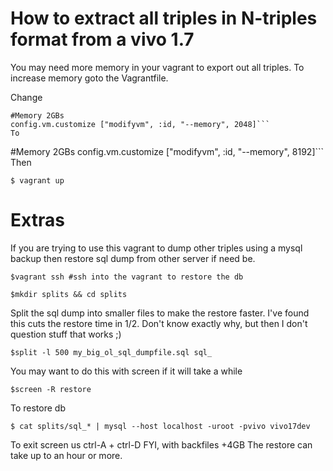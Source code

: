 # How to extract all triples in N-triples format from a vivo 1.7


You may need more memory in your vagrant to export out all triples.
To increase memory goto the Vagrantfile.

Change

  ```
  #Memory 2GBs
  config.vm.customize ["modifyvm", :id, "--memory", 2048]```
To
  ```
  #Memory 2GBs
  config.vm.customize ["modifyvm", :id, "--memory", 8192]```
Then

```$ vagrant up```

# Extras
If you are trying to use this vagrant to dump other triples using
a mysql backup then restore sql dump from other server if need be.

```$vagrant ssh #ssh into the vagrant to restore the db```

```$mkdir splits && cd splits```

Split the sql dump into smaller files to make the restore faster.
I've found this cuts the restore time in 1/2. Don't know exactly why,
but then I don't question stuff that works ;)


```$split -l 500 my_big_ol_sql_dumpfile.sql sql_```

You may want to do this with screen if it will take a while

```$screen -R restore```

To restore db

```$ cat splits/sql_* | mysql --host localhost -uroot -pvivo vivo17dev```

To exit screen us ctrl-A + ctrl-D
FYI, with backfiles +4GB The restore can take up to an hour or more.
